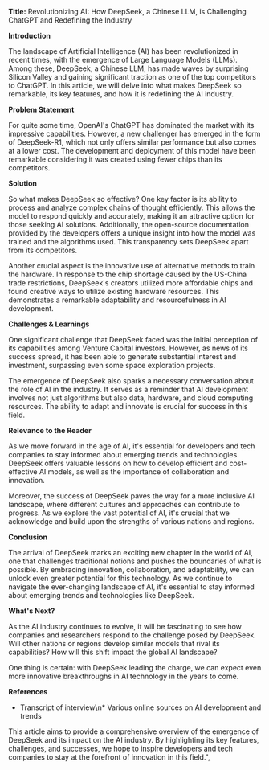 **Title:** Revolutionizing AI: How DeepSeek, a Chinese LLM, is Challenging ChatGPT and Redefining the Industry

**Introduction**

The landscape of Artificial Intelligence (AI) has been revolutionized in recent times, with the emergence of Large Language Models (LLMs). Among these, DeepSeek, a Chinese LLM, has made waves by surprising Silicon Valley and gaining significant traction as one of the top competitors to ChatGPT. In this article, we will delve into what makes DeepSeek so remarkable, its key features, and how it is redefining the AI industry.

**Problem Statement**

For quite some time, OpenAI's ChatGPT has dominated the market with its impressive capabilities. However, a new challenger has emerged in the form of DeepSeek-R1, which not only offers similar performance but also comes at a lower cost. The development and deployment of this model have been remarkable considering it was created using fewer chips than its competitors.

**Solution**

So what makes DeepSeek so effective? One key factor is its ability to process and analyze complex chains of thought efficiently. This allows the model to respond quickly and accurately, making it an attractive option for those seeking AI solutions. Additionally, the open-source documentation provided by the developers offers a unique insight into how the model was trained and the algorithms used. This transparency sets DeepSeek apart from its competitors.

Another crucial aspect is the innovative use of alternative methods to train the hardware. In response to the chip shortage caused by the US-China trade restrictions, DeepSeek's creators utilized more affordable chips and found creative ways to utilize existing hardware resources. This demonstrates a remarkable adaptability and resourcefulness in AI development.

**Challenges & Learnings**

One significant challenge that DeepSeek faced was the initial perception of its capabilities among Venture Capital investors. However, as news of its success spread, it has been able to generate substantial interest and investment, surpassing even some space exploration projects.

The emergence of DeepSeek also sparks a necessary conversation about the role of AI in the industry. It serves as a reminder that AI development involves not just algorithms but also data, hardware, and cloud computing resources. The ability to adapt and innovate is crucial for success in this field.

**Relevance to the Reader**

As we move forward in the age of AI, it's essential for developers and tech companies to stay informed about emerging trends and technologies. DeepSeek offers valuable lessons on how to develop efficient and cost-effective AI models, as well as the importance of collaboration and innovation.

Moreover, the success of DeepSeek paves the way for a more inclusive AI landscape, where different cultures and approaches can contribute to progress. As we explore the vast potential of AI, it's crucial that we acknowledge and build upon the strengths of various nations and regions.

**Conclusion**

The arrival of DeepSeek marks an exciting new chapter in the world of AI, one that challenges traditional notions and pushes the boundaries of what is possible. By embracing innovation, collaboration, and adaptability, we can unlock even greater potential for this technology. As we continue to navigate the ever-changing landscape of AI, it's essential to stay informed about emerging trends and technologies like DeepSeek.

**What's Next?**

As the AI industry continues to evolve, it will be fascinating to see how companies and researchers respond to the challenge posed by DeepSeek. Will other nations or regions develop similar models that rival its capabilities? How will this shift impact the global AI landscape?

One thing is certain: with DeepSeek leading the charge, we can expect even more innovative breakthroughs in AI technology in the years to come.

**References**

* Transcript of interview\n* Various online sources on AI development and trends

This article aims to provide a comprehensive overview of the emergence of DeepSeek and its impact on the AI industry. By highlighting its key features, challenges, and successes, we hope to inspire developers and tech companies to stay at the forefront of innovation in this field.",

